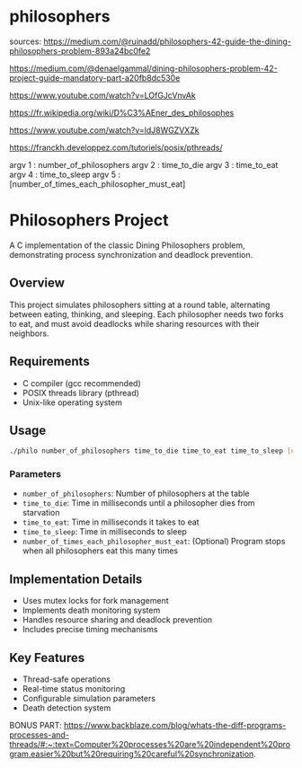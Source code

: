 # philosophers
sources:
https://medium.com/@ruinadd/philosophers-42-guide-the-dining-philosophers-problem-893a24bc0fe2

https://medium.com/@denaelgammal/dining-philosophers-problem-42-project-guide-mandatory-part-a20fb8dc530e

https://www.youtube.com/watch?v=LOfGJcVnvAk

https://fr.wikipedia.org/wiki/D%C3%AEner_des_philosophes

https://www.youtube.com/watch?v=ldJ8WGZVXZk

https://franckh.developpez.com/tutoriels/posix/pthreads/

argv 1 : number_of_philosophers
argv 2 : time_to_die
argv 3 : time_to_eat
argv 4 : time_to_sleep
argv 5 : [number_of_times_each_philosopher_must_eat]

# Philosophers Project

A C implementation of the classic Dining Philosophers problem, demonstrating process synchronization and deadlock prevention.

## Overview

This project simulates philosophers sitting at a round table, alternating between eating, thinking, and sleeping. Each philosopher needs two forks to eat, and must avoid deadlocks while sharing resources with their neighbors.

## Requirements

- C compiler (gcc recommended)
- POSIX threads library (pthread)
- Unix-like operating system

## Usage

```bash
./philo number_of_philosophers time_to_die time_to_eat time_to_sleep [number_of_times_each_philosopher_must_eat]
```

### Parameters

- `number_of_philosophers`: Number of philosophers at the table
- `time_to_die`: Time in milliseconds until a philosopher dies from starvation
- `time_to_eat`: Time in milliseconds it takes to eat
- `time_to_sleep`: Time in milliseconds to sleep
- `number_of_times_each_philosopher_must_eat`: (Optional) Program stops when all philosophers eat this many times

## Implementation Details

- Uses mutex locks for fork management
- Implements death monitoring system
- Handles resource sharing and deadlock prevention
- Includes precise timing mechanisms

## Key Features

- Thread-safe operations
- Real-time status monitoring
- Configurable simulation parameters
- Death detection system

BONUS PART:
https://www.backblaze.com/blog/whats-the-diff-programs-processes-and-threads/#:~:text=Computer%20processes%20are%20independent%20program,easier%20but%20requiring%20careful%20synchronization.
